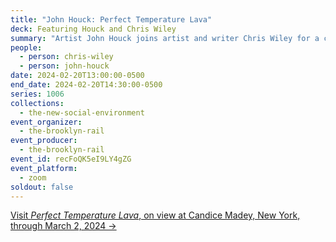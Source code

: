 ```yaml
---
title: "John Houck: Perfect Temperature Lava"
deck: Featuring Houck and Chris Wiley
summary: "Artist John Houck joins artist and writer Chris Wiley for a conversation. "
people:
  - person: chris-wiley
  - person: john-houck
date: 2024-02-20T13:00:00-0500
end_date: 2024-02-20T14:30:00-0500
series: 1006
collections:
  - the-new-social-environment
event_organizer:
  - the-brooklyn-rail
event_producer:
  - the-brooklyn-rail
event_id: recFoQK5eI9LY4gZG
event_platform:
  - zoom
soldout: false
---
```

[V﻿isit *Perfect Temperature Lava*, on view at Candice Madey, New York, through March 2, 2024 →](https://www.candicemadey.com/gallery/all/john-houck#images)